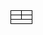 <table style="width: 100%; border-collapse: collapse;">
  <tr>
    <td style="width: 50%; vertical-align: top; border: 1px solid black;">
      <!-- Content for Most Used Languages + Bug Catcher -->
    </td>
    <td style="width: 50%; vertical-align: top; border: 1px solid black;">
      <!-- Content for Tools and Technologies -->
    </td>
  </tr>
  <tr>
    <td style="width: 50%; vertical-align: top; border: 1px solid black;">
      <!-- Content for Research Interest -->
    </td>
    <td style="width: 50%; border: 1px solid black;">
    </td>
  </tr>
  <tr>
    <td colspan="2" style="border: 1px solid black; text-align: center;">
      <!-- Content for Pixel Art Wallpaper -->
    </td>
  </tr>
</table>




<!-- 
----
[<img src="https://github-profile-trophy.vercel.app/?username=durgeshsamariya&row=2&column=3" />](https://github.com/ryo-ma/github-profile-trophy)
[<img src="https://github-readme-stats.vercel.app/api?username=durgeshsamariya&theme=algolia&count_private=true&include_all_commits=true&show_icons=true" />](https://github.com/anuraghazra/github-readme-stats)
[![GitHub Streak](https://github-readme-streak-stats.herokuapp.com/?user=durgeshsamariya&theme=dark)](https://github.com/DenverCoder1/github-readme-streak-stats)
[![Durgesh's Top Langs](https://github-readme-stats.vercel.app/api/top-langs/?username=themlphdstudent&theme=algolia&hide=Jupyter&layout=compact&show_icons=true)](https://github.com/anuraghazra/github-readme-stats)
 -->
